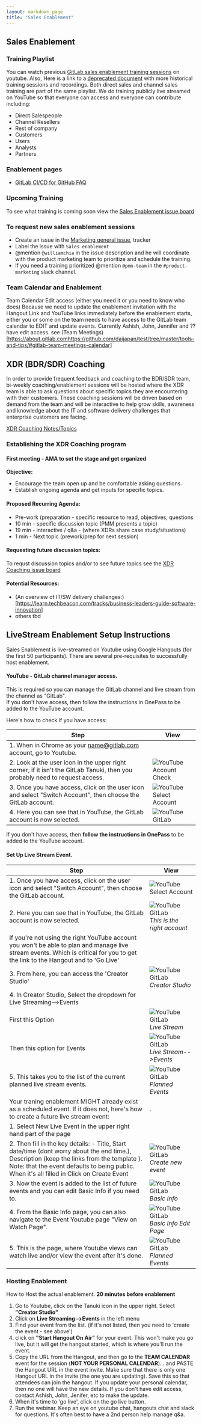 ```yaml
---
layout: markdown_page
title: "Sales Enablement"
---
```




## Sales Enablement
### Training Playlist
You can watch previous [GitLab sales enablement training sessions](https://www.youtube.com/watch?v=ZyyBq3_rzJo&list=PLFGfElNsQthYe-_LZdge1SVc1XEM1bQfG) on youtube. Also, Here is a link to a [deprecated document](https://docs.google.com/spreadsheets/d/1ETY7FfCzb2q9h2EkYttlW_Qpl7IHUF-F2rOJG2W03Yk/edit#gid=0) with more historical training sessions and recordings. Both direct sales and channel sales training are part of the same playlist. We do training publicly live streamed on YouTube so that everyone can access and everyone can contribute including:
- Direct Salespeople
- Channel Resellers
- Rest of company
- Customers
- Users
- Analysts
- Partners

### Enablement pages
- [GitLab CI/CD for GitHub FAQ](./github-ci-cd-faq.html.md)

### Upcoming Training
To see what training is coming soon view the [Sales Enablement issue board](https://gitlab.com/gitlab-com/marketing/general/boards/465497?=&label_name[]=Sales%20Enablement)

### To request new sales enablement sessions
- Create an issue in the [Marketing general issue](https://gitlab.com/gitlab-com/marketing/general/issues), tracker
- Label the issue with `Sales enablement`
- @mention `@williamchia` in the issue description and he will coordinate with the product marketing team to prioritize and schedule the training.
- If you need a training prioritized @mention `@pmm-team` in the `#product-marketing` slack channel.

### Team Calendar and Enablement
Team Calendar Edit access (either you need it or you need to know who does) Because we need to update the enablement invitation with the Hangout Link and YouTube links immediately before the enablement starts, either you or some on the team needs to have access to the GitLab team calendar to EDIT and update events.  Currently Ashish, John, Jennifer and ?? have edit access.  see (Team Meetings)[https://about.gitlab.comhttps://github.com/daijapan/test/tree/master/tools-and-tips/#gitlab-team-meetings-calendar]

## XDR (BDR/SDR) Coaching
In order to provide frequent feedback and coaching to the BDR/SDR team, bi-weekly coaching/enablement sessions will be hosted where the XDR team is able to ask questions about specific topics they are encountering with their customers.  These coaching sessions will be driven based on demand from the team and will be interactive to help grow skills, awareness and knowledge about the IT and software delivery challenges that enterprise customers are facing. 

[XDR Coaching Notes/Topics](/xdr-coaching/index.html.md)

### Establishing the XDR Coaching program
#### First meeting - AMA to set the stage and get organized

**Objective:**

* Encourage the team open up and be comfortable asking questions.   
* Establish ongoing agenda and get inputs for specific topics.

#### Proposed Recurring Agenda:
* Pre-work (preparation - specific resource to read, objectives, questions
* 10 min - specific discussion topic  (PMM presents a topic)
* 19 min - interactive / q&a - (where XDRs share case study/situations)
* 1 min -  Next topic (prework/prep for next session)

#### Requesting future discussion topics:
To requst discussion topics and/or to see future topics see the [XDR Coaching issue board](https://gitlab.com/gitlab-com/marketing/general/boards/772948?&label_name[]=XDR-Coaching)

#### Potential Resources:
* (An overview of IT/SW delivery challenges:)[https://learn.techbeacon.com/tracks/business-leaders-guide-software-innovation]
* others tbd


## LiveStream Enablement Setup Instructions
Sales Enablement is live-streamed on Youtube using Google Hangouts (for the first 50 participants).  There are several pre-requisites to successfully host enablement.

#### YouTube - GitLab channel manager access.   
This is required so you can manage the GitLab channel and live stream from the channel as "GitLab".  
If you don't have access, then follow the instructions in OnePass to be added to the YouTube account.  

Here's how to check if you have access:

| Step     | View |
| --------- | ------------ |
| 1. When in Chrome as your name@gitlab.com account, go to Youtube. |    |
| 2. Look at the user icon in the upper right corner, if it isn't the GitLab Tanuki, then you probably need to request access.  | ![YouTube Account Check](/imageshttps://github.com/daijapan/test/tree/master/marketing/product-marketing/Youtube-Access.png) |
| 3. Once you have access, click on the user icon and select "Switch Account", then choose the GitLab account.   | ![YouTube Select Account](/imageshttps://github.com/daijapan/test/tree/master/marketing/product-marketing/Youtube-Select-Account.png) |
| 4. Here you can see that in YouTube, the GitLab account is now selected.  |  ![YouTube GitLab](/imageshttps://github.com/daijapan/test/tree/master/marketing/product-marketing/Youtube-GitLab.png)  |

If you don't have access, then **follow the instructions in OnePass** to be added to the YouTube account.

#### Set Up Live Stream Event.

| Step     | View |
| --------- | ------------ |
| 1. Once you have access, click on the user icon and select "Switch Account", then choose the GitLab account. | ![YouTube Select Account](/imageshttps://github.com/daijapan/test/tree/master/marketing/product-marketing/Youtube-Select-Account.png)  |
| 2.  Here you can see that in YouTube, the GitLab account is now selected.  |  ![YouTube GitLab](/imageshttps://github.com/daijapan/test/tree/master/marketing/product-marketing/Youtube-GitLab.png) *This is the right account*  |
| If you're not using the right YouTube account you won't be able to plan and manage live stream events.  Which is critical for you to get the link to the Hangout and to 'Go Live' |   |
| 3. From here, you can access the 'Creator Studio' |  ![YouTube GitLab](/imageshttps://github.com/daijapan/test/tree/master/marketing/product-marketing/Youtube-Creator-Studio.png) *Creator Studio* |
| 4. In Creator Studio, Select the dropdown for Live Streaming-->Events  |  |
|      First this Option |  ![YouTube GitLab](/imageshttps://github.com/daijapan/test/tree/master/marketing/product-marketing/Youtube-LiveStream.png)*Live Stream* |
|  Then this option for Events  |  ![YouTube GitLab](/imageshttps://github.com/daijapan/test/tree/master/marketing/product-marketing/Youtube-LiveStream-Events.png)*Live Stream-->Events*  |
| 5.  This takes you to the list of the current planned live stream events.  |  ![YouTube GitLab](/imageshttps://github.com/daijapan/test/tree/master/marketing/product-marketing/Youtube-Events.png)*Planned Events*  |
|  Your traning enablement MIGHT already exist as a scheduled event.   If it does not, here's how to create a future live stream event: | .  |
|  1. Select New Live Event in the upper right hand part of the page  |  |
|  2. Then fill in the key details: - Title, Start date/time (dont worry about the end time.),  Description (keep the links from the template ). Note: that the event defaults to being public.  When it's all filled in  Click on Create Event  |  ![YouTube GitLab](/imageshttps://github.com/daijapan/test/tree/master/marketing/product-marketing/Youtube-CreateEvent.png)*Create new event*  |
|  3. Now the event is added to the list of future events and you can edit Basic Info if you need to.  |  ![YouTube GitLab](/imageshttps://github.com/daijapan/test/tree/master/marketing/product-marketing/Youtube-BasicInfo.png)*Basic Info*  |
|  4. From the Basic Info page, you can also navigate to the Event Youtube page "View on Watch Page".  |  ![YouTube GitLab](/imageshttps://github.com/daijapan/test/tree/master/marketing/product-marketing/Youtube-BasicInfo-Page.png)*Basic Info Edit Page*  |
|  5. This is the page, where Youtube views can watch live and/or view the event after it's done.  |  ![YouTube GitLab](/imageshttps://github.com/daijapan/test/tree/master/marketing/product-marketing/Youtube-ViewEvent.png)*Planned Events*   |



### Hosting Enablement
How to Host the actual enablement.
**20 minutes before enablement**
1. Go to Youtube, click on the Tanuki icon in the upper right.  Select **"Creator Studio"**
1. Click on **Live Streaming-->Events** in the left menu
1. Find your event from the list.  (if it's not listed, then you need to 'create the event - see above')
1. click on **"Start Hangout On Air"** for your event.   This won't make you go live, but it will get the hangout started, which is where you'll run the event.
1. Copy the URL from the Hangout, and then go to the **TEAM CALENDAR** event for the session (**NOT YOUR PERSONAL CALENDAR**)... and PASTE the Hangout URL in the event invite. Make sure that there is only one Hangout URL in the invite (the one you are updating). Save this so that attendees can join the hangout.   If you update your personal calendar, then no one will have the new details.   If you don't have edit access, contact Ashish, John, Jenifer, etc to make the update.
1. When it's time to 'go live', click on the go live button.
1. Run the webinar.  Keep an eye on youtube chat, hangouts chat and slack for questions.  It's often best to have a 2nd person help manage q&a.

